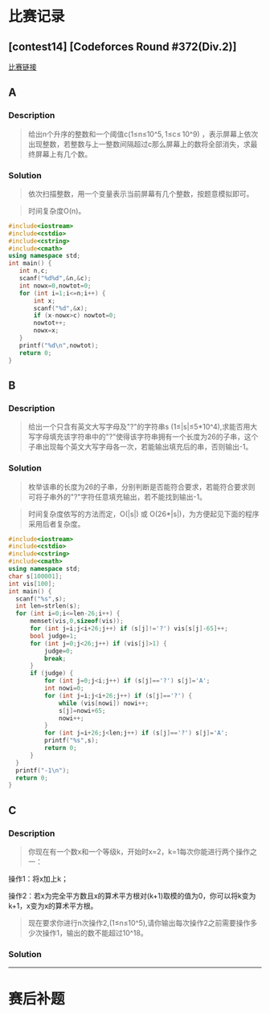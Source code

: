 # 比赛记录
 ## [contest14] [Codeforces Round #372(Div.2)]
 
 [比赛链接](http://codeforces.com/contest/716)
 
 ## A
 ### Description
 > 给出n个升序的整数和一个阈值c(1≤n≤10^5, 1≤c≤ 10^9) ，表示屏幕上依次出现整数，若整数与上一整数间隔超过c那么屏幕上的数将全部消失，求最终屏幕上有几个数。
 ### Solution
 >依次扫描整数，用一个变量表示当前屏幕有几个整数，按题意模拟即可。
 
 >时间复杂度O(n)。
 ```cpp
#include<iostream>
#include<cstdio>
#include<cstring>
#include<cmath>
using namespace std;
int main() {
	int n,c;
	scanf("%d%d",&n,&c);
	int nowx=0,nowtot=0;
	for (int i=1;i<=n;i++) {
		int x;
		scanf("%d",&x);
		if (x-nowx>c) nowtot=0;
		nowtot++;
		nowx=x;
	}
	printf("%d\n",nowtot);
	return 0;
}
 ```
## B
### Description
 > 给出一个只含有英文大写字母及"?"的字符串s (1≤|s|≤5\*10^4),求能否用大写字母填充该字符串中的"?"使得该字符串拥有一个长度为26的子串，这个子串出现每个英文大写字母各一次，若能输出填充后的串，否则输出-1。
 ### Solution
 >枚举该串的长度为26的子串，分别判断是否能符合要求，若能符合要求则可将子串外的"?"字符任意填充输出，若不能找到输出-1。
 
 >时间复杂度依写的方法而定，O(|s|) 或 O(26\*|s|)，为方便起见下面的程序采用后者复杂度。
 
  ```cpp
#include<iostream>
#include<cstdio>
#include<cstring>
#include<cmath>
using namespace std;
char s[100001];
int vis[100];
int main() {
	scanf("%s",s);
	int len=strlen(s);
	for (int i=0;i<=len-26;i++) {
		memset(vis,0,sizeof(vis));
		for (int j=i;j<i+26;j++) if (s[j]!='?') vis[s[j]-65]++;
		bool judge=1;
		for (int j=0;j<26;j++) if (vis[j]>1) {
			judge=0;
			break;
		}
		if (judge) {
			for (int j=0;j<i;j++) if (s[j]=='?') s[j]='A';
			int nowi=0;
			for (int j=i;j<i+26;j++) if (s[j]=='?') {
				while (vis[nowi]) nowi++;
				s[j]=nowi+65;
				nowi++;
			}
			for (int j=i+26;j<len;j++) if (s[j]=='?') s[j]='A';
			printf("%s",s);
			return 0;
		}
	}
	printf("-1\n");
	return 0;
}
 ```
## C
### Description
 > 你现在有一个数x和一个等级k，开始时x=2，k=1每次你能进行两个操作之一：
 
 操作1：将x加上k；
 
 操作2：若x为完全平方数且x的算术平方根对(k+1)取模的值为0，你可以将k变为k+1，x变为x的算术平方根。
 > 现在要求你进行n次操作2,(1≤n≤10^5),请你输出每次操作2之前需要操作多少次操作1，输出的数不能超过10^18。
 
 ### Solution
 ***** 
 # 赛后补题
